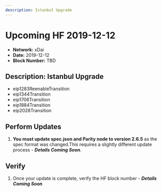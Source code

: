 ```yaml
---
description: Istanbul Upgrade
---
```


# Upcoming HF 2019-12-12

* **Network:** xDai
* **Date:** 2019-12-12
* **Block Number:** TBD

## Description: Istanbul Upgrade

* eip1283ReenableTransition
* eip1344Transition
* eip1706Transition
* eip1884Transition
* eip2028Transition

## Perform Updates

1. **You must update spec.json and Parity node to version 2.6.5** as the spec format was changed.This requires a slightly different update process - _**Details Coming Soon**_.

## Verify

1. Once your update is complete, verify the HF block number - _**Details Coming Soon**_



